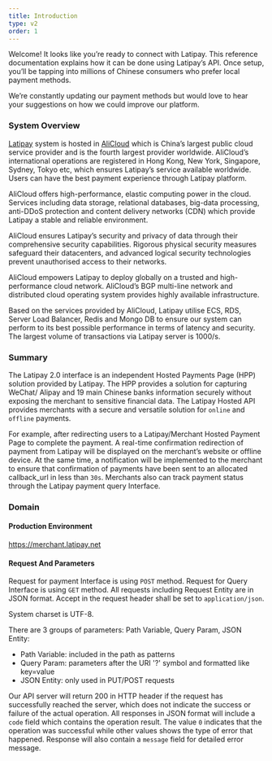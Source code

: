 ```yaml
---
title: Introduction
type: v2
order: 1
---
```


Welcome! It looks like you’re ready to connect with Latipay. This reference documentation explains how it can be done using Latipay’s API. Once setup, you’ll be tapping into millions of Chinese consumers who prefer local payment methods.

We’re constantly updating our payment methods but would love to hear your suggestions on how we could improve our platform.

### System Overview

<a href="https://www.latipay.net">Latipay</a> system is hosted in <a href="https://www.alibabacloud.com">AliCloud</a> which is China’s largest public cloud service provider and is the fourth largest provider worldwide. AliCloud’s international operations are registered in Hong Kong, New York, Singapore, Sydney, Tokyo etc, which ensures Latipay’s service available worldwide. Users can have the best payment experience through Latipay platform.

AliCloud offers high-performance, elastic computing power in the cloud. Services including data storage, relational databases, big-data processing, anti-DDoS protection and content delivery networks (CDN) which provide Latipay a stable and reliable environment.

AliCloud ensures Latipay’s security and privacy of data through their comprehensive security capabilities. Rigorous physical security measures safeguard their datacenters, and advanced logical security technologies prevent unauthorised access to their networks.

AliCloud empowers Latipay to deploy globally on a trusted and high-performance cloud network. AliCloud’s BGP multi-line network and distributed cloud operating system provides highly available infrastructure.

Based on the services provided by AliCloud, Latipay utilise ECS, RDS, Server Load Balancer, Redis and Mongo DB to ensure our system can perform to its best possible performance in terms of latency and security. The largest volume of transactions via Latipay server is 1000/s.

### Summary

The Latipay 2.0 interface is an independent Hosted Payments Page (HPP) solution provided by Latipay. The HPP provides a solution for capturing WeChat/ Alipay and 19 main Chinese banks information securely without exposing the merchant to sensitive financial data. The Latipay Hosted API provides merchants with a secure and versatile solution for `online` and `offline` payments.

For example, after redirecting users to a Latipay/Merchant Hosted Payment Page to complete the payment. A real-time confirmation redirection of payment from Latipay will be displayed on the merchant’s website or offline device. At the same time, a notification will be implemented to the merchant to ensure that confirmation of payments have been sent to an allocated callback_url in less than `30s`. Merchants also can track payment status through the Latipay payment query Interface.

### Domain

#### Production Environment
https://merchant.latipay.net

#### Request And Parameters
Request for payment Interface is using `POST` method. Request for Query Interface is using `GET` method. All requests including Request Entity are in JSON format. Accept in the request header shall be set to `application/json`.

System charset is UTF-8.

There are 3 groups of parameters: Path Variable, Query Param, JSON Entity:

* Path Variable: included in the path as patterns
* Query Param: parameters after the URI '?' symbol and formatted like key=value
* JSON Entity: only used in PUT/POST requests

Our API server will return 200 in HTTP header if the request has successfully reached the server, which does not indicate the success or failure of the actual operation. All responses in JSON format will include a `code` field which contains the operation result. The value `0` indicates that the operation was successful while other values shows the type of error that happened. Response will also contain a `message` field for detailed error message.
